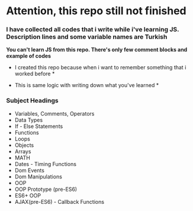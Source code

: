 # Attention, this repo still not finished

### I have collected all codes that i write while i've learning JS. Description lines and some variable names are Turkish

**You can't learn JS from this repo. There's only few comment blocks and example of codes**

* I created this repo because when i want to remember something that i worked before *

* This is same logic with writing down what you've learned *

### Subject Headings

* Variables, Comments, Operators
* Data Types
* If - Else Statements
* Functions
* Loops
* Objects
* Arrays
* MATH
* Dates - Timing Functions
* Dom Events
* Dom Manipulations
* OOP
* OOP Prototype (pre-ES6)
* ES6+ OOP
* AJAX(pre-ES6) - Callback Functions



